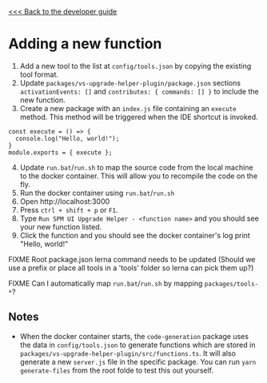 [<<< Back to the developer guide](../developer_guide.md)

# Adding a new function

1. Add a new tool to the list at `config/tools.json` by copying the existing tool format.
2. Update `packages/vs-upgrade-helper-plugin/package.json` sections `activationEvents: []` and `contributes: { commands: [] }` to include the new function.
3. Create a new package with an `index.js` file containing an `execute` method. This method will be triggered when the IDE shortcut is invoked.
```
const execute = () => {
  console.log("Hello, world!");
}
module.exports = { execute };
```
4. Update `run.bat`/`run.sh` to map the source code from the local machine to the docker container. This will allow you to recompile the code on the fly.
5. Run the docker container using `run.bat`/`run.sh`
6. Open http://localhost:3000
7. Press `ctrl + shift + p` or `F1`.
8. Type `Run SPM UI Upgrade Helper - <function name>` and you should see your new function listed.
9. Click the function and you should see the docker container's log print "Hello, world!"

FIXME Root package.json lerna command needs to be updated (Should we use a prefix or place all tools in a 'tools' folder so lerna can pick them up?)

FIXME Can I automatically map `run.bat`/`run.sh` by mapping `packages/tools-*`?

## Notes

- When the docker container starts, the `code-generation` package uses the data in `config/tools.json` to generate functions which are stored in `packages/vs-upgrade-helper-plugin/src/functions.ts`. It will also generate a new `server.js` file in the specific package. You can run `yarn generate-files` from the root folde to test this out yourself.
